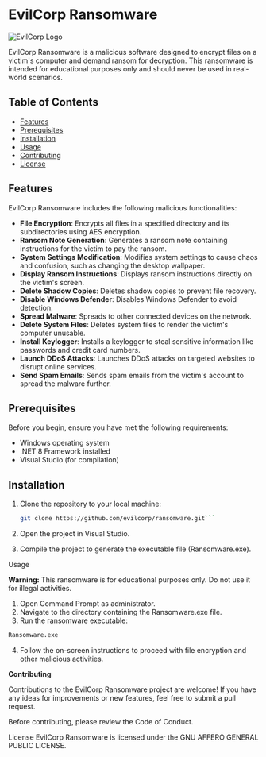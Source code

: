 # EvilCorp Ransomware

![EvilCorp Logo](evilcorp_logo.png)

EvilCorp Ransomware is a malicious software designed to encrypt files on a victim's computer and demand ransom for decryption. This ransomware is intended for educational purposes only and should never be used in real-world scenarios.

## Table of Contents

- [Features](#features)
- [Prerequisites](#prerequisites)
- [Installation](#installation)
- [Usage](#usage)
- [Contributing](#contributing)
- [License](#license)

## Features

EvilCorp Ransomware includes the following malicious functionalities:

- **File Encryption**: Encrypts all files in a specified directory and its subdirectories using AES encryption.
- **Ransom Note Generation**: Generates a ransom note containing instructions for the victim to pay the ransom.
- **System Settings Modification**: Modifies system settings to cause chaos and confusion, such as changing the desktop wallpaper.
- **Display Ransom Instructions**: Displays ransom instructions directly on the victim's screen.
- **Delete Shadow Copies**: Deletes shadow copies to prevent file recovery.
- **Disable Windows Defender**: Disables Windows Defender to avoid detection.
- **Spread Malware**: Spreads to other connected devices on the network.
- **Delete System Files**: Deletes system files to render the victim's computer unusable.
- **Install Keylogger**: Installs a keylogger to steal sensitive information like passwords and credit card numbers.
- **Launch DDoS Attacks**: Launches DDoS attacks on targeted websites to disrupt online services.
- **Send Spam Emails**: Sends spam emails from the victim's account to spread the malware further.

## Prerequisites

Before you begin, ensure you have met the following requirements:

- Windows operating system
- .NET 8 Framework installed
- Visual Studio (for compilation)

## Installation

1. Clone the repository to your local machine:

   ```bash
   git clone https://github.com/evilcorp/ransomware.git```

2. Open the project in Visual Studio.
3. Compile the project to generate the executable file (Ransomware.exe).
 
Usage

**Warning:** This ransomware is for educational purposes only. Do not use it for illegal activities.

1. Open Command Prompt as administrator.
2. Navigate to the directory containing the Ransomware.exe file.
3. Run the ransomware executable:

```bash
Ransomware.exe
```

4. Follow the on-screen instructions to proceed with file encryption and other malicious activities.

**Contributing**

Contributions to the EvilCorp Ransomware project are welcome! If you have any ideas for improvements or new features, feel free to submit a pull request.

Before contributing, please review the Code of Conduct.

License
EvilCorp Ransomware is licensed under the  GNU AFFERO GENERAL PUBLIC LICENSE.